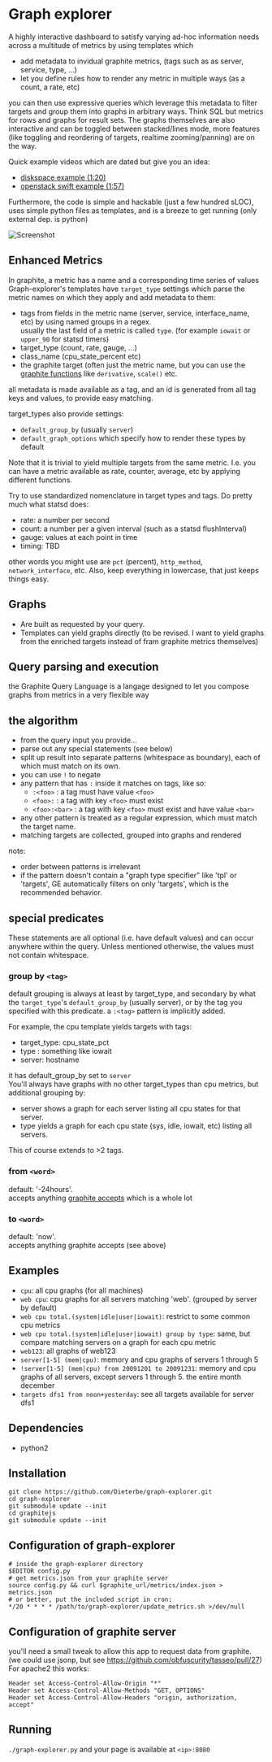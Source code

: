 # Graph explorer

A highly interactive dashboard to satisfy varying ad-hoc information needs across a multitude of metrics by using templates which

* add metadata to invidual graphite metrics, (tags such as as server, service, type, ...)
* let you define rules how to render any metric in multiple ways (as a count, a rate, etc)

you can then use expressive queries which leverage this metadata to filter targets and group them into graphs in arbitrary ways.  Think SQL but metrics for rows and graphs for result sets.
The graphs themselves are also interactive and can be toggled between stacked/lines mode, more features (like toggling and reordering of targets, realtime zooming/panning) are on the way.

Quick example videos which are dated but give you an idea:

* [diskspace example (1:20)](https://vimeo.com/54906914)
* [openstack swift example (1:57)](https://vimeo.com/54912886)

Furthermore, the code is simple and hackable (just a few hundred sLOC), uses simple python files as templates, and is a breeze to get running (only external dep. is python)

![Screenshot](https://raw.github.com/Dieterbe/graph-explorer/master/screenshot.png)

## Enhanced Metrics

In graphite, a metric has a name and a corresponding time series of values
Graph-explorer's templates have `target_type` settings which parse the metric names on which they apply and add metadata to them:

* tags from fields in the metric name (server, service, interface_name, etc) by using named groups in a regex.  
  usually the last field of a metric is called `type`.  (for example `iowait` or `upper_90` for statsd timers)
* target_type (count, rate, gauge, ...)
* class_name (cpu_state_percent etc)
* the graphite target (often just the metric name, but you can use the [graphite functions](http://graphite.readthedocs.org/en/1.0/functions.html) like `derivative`, `scale()` etc.

all metadata is made available as a tag, and an id is generated from all tag keys and values, to provide easy matching.

target_types also provide settings:

* `default_group_by` (usually `server`)
* `default_graph_options` which specify how to render these types by default

Note that it is trivial to yield multiple targets from the same metric.  I.e. you can have a metric available as rate, counter, average, etc by applying different functions.

Try to use standardized nomenclature in target types and tags.  Do pretty much what statsd does:

* rate: a number per second
* count: a number per a given interval (such as a statsd flushInterval)
* gauge: values at each point in time
* timing: TBD

other words you might use are `pct` (percent), `http_method`, `network_interface`, etc.  Also, keep everything in lowercase, that just keeps things easy.

## Graphs

* Are built as requested by your query.
* Templates can yield graphs directly (to be revised.  I want to yield graphs from the enriched targets instead of fram graphite metrics themselves)


## Query parsing and execution

the Graphite Query Language is a langage designed to let you compose graphs from metrics in a very flexible way

## the algorithm

* from the query input you provide...
* parse out any special statements (see below)
* split up result into separate patterns (whitespace as boundary), each of which must match on its own.
* you can use `!` to negate
* any pattern that has `:` inside it matches on tags, like so:
  * `:<foo>`      : a tag must have value `<foo>`
  * `<foo>:`      : a tag with key `<foo>` must exist
  * `<foo>:<bar>` : a tag with key `<foo>` must exist and have value `<bar>`
* any other pattern is treated as a regular expression, which must match the target name.
* matching targets are collected, grouped into graphs and rendered

note:

* order between patterns is irrelevant
* if the pattern doesn't contain a "graph type specifier" like 'tpl' or 'targets', GE automatically filters on only 'targets', which is the recommended behavior.

## special predicates

These statements are all optional (i.e. have default values) and can occur anywhere within the query.
Unless mentioned otherwise, the values must not contain whitespace.

### group by `<tag>`

default grouping is always at least by target_type, and secondary by what the `target_type`'s `default_group_by` (usually server), or by the tag you specified with this predicate.
a `:<tag>` pattern is implicitly added.

For example, the cpu template yields targets with tags:

* target_type: cpu_state_pct
* type : something like iowait
* server: hostname

it has default_group_by set to `server`  
You'll always have graphs with no other target_types than cpu metrics,
but additional grouping by:

* server shows a graph for each server listing all cpu states for that server.
* type yields a graph for each cpu state (sys, idle, iowait, etc) listing all servers.

This of course extends to >2 tags.

### from `<word>`

default: '-24hours'.  
accepts anything [graphite accepts](http://graphite.readthedocs.org/en/1.0/url-api.html#from-until) which is a whole lot

### to `<word>`

default: 'now'.  
accepts anything graphite accepts (see above)

## Examples

* `cpu`: all cpu graphs (for all machines)
* `web cpu`: cpu graphs for all servers matching 'web'. (grouped by server by default)
* `web cpu total.(system|idle|user|iowait)`: restrict to some common cpu metrics
* `web cpu total.(system|idle|user|iowait) group by type`: same, but compare matching servers on a graph for each cpu metric
* `web123`: all graphs of web123
* `server[1-5] (mem|cpu)`: memory and cpu graphs of servers 1 through 5
* `!server[1-5] (mem|cpu) from 20091201 to 20091231`: memory and cpu graphs of all servers, except servers 1 through 5. the entire month december
* `targets dfs1 from noon+yesterday`: see all targets available for server dfs1

## Dependencies

* python2

## Installation

```
git clone https://github.com/Dieterbe/graph-explorer.git
cd graph-explorer
git submodule update --init
cd graphitejs
git submodule update --init
```

## Configuration of graph-explorer

```
# inside the graph-explorer directory
$EDITOR config.py
# get metrics.json from your graphite server
source config.py && curl $graphite_url/metrics/index.json > metrics.json
# or better, put the included script in cron:
*/20 * * * * /path/to/graph-explorer/update_metrics.sh >/dev/null
```

## Configuration of graphite server

you'll need a small tweak to allow this app to request data from graphite. (we could use jsonp, but see https://github.com/obfuscurity/tasseo/pull/27)
For apache2 this works:

    Header set Access-Control-Allow-Origin "*"
    Header set Access-Control-Allow-Methods "GET, OPTIONS"
    Header set Access-Control-Allow-Headers "origin, authorization, accept"

## Running

`./graph-explorer.py` and your page is available at `<ip>:8080`

